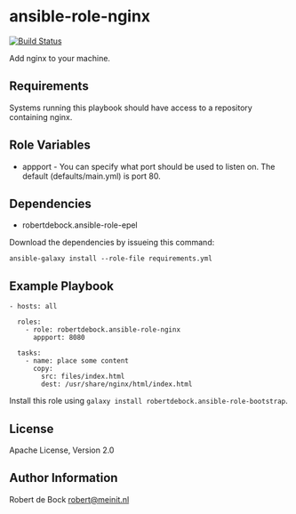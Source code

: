 ansible-role-nginx
=========

[![Build Status](https://travis-ci.org/robertdebock/ansible-role-nginx.svg?branch=master)](https://travis-ci.org/robertdebock/ansible-role-nginx)

Add nginx to your machine.

Requirements
------------

Systems running this playbook should have access to a repository containing nginx.

Role Variables
--------------

- appport - You can specify what port should be used to listen on. The default (defaults/main.yml) is port 80.

Dependencies
------------

- robertdebock.ansible-role-epel

Download the dependencies by issueing this command:
```
ansible-galaxy install --role-file requirements.yml
```

Example Playbook
----------------

```
- hosts: all

  roles:
    - role: robertdebock.ansible-role-nginx
      appport: 8080

  tasks:
    - name: place some content
      copy:
        src: files/index.html
        dest: /usr/share/nginx/html/index.html
```

Install this role using `galaxy install robertdebock.ansible-role-bootstrap`.

License
-------

Apache License, Version 2.0

Author Information
------------------

Robert de Bock <robert@meinit.nl>
